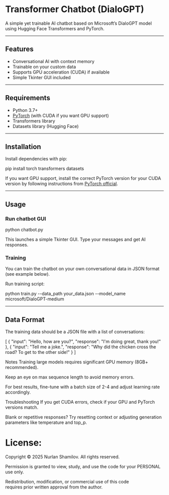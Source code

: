 # Transformer Chatbot (DialoGPT)

A simple yet trainable AI chatbot based on Microsoft’s DialoGPT model using Hugging Face Transformers and PyTorch.

---

## Features

- Conversational AI with context memory  
- Trainable on your custom data  
- Supports GPU acceleration (CUDA) if available  
- Simple Tkinter GUI included  

---

## Requirements

- Python 3.7+  
- [PyTorch](https://pytorch.org/get-started/locally/) (with CUDA if you want GPU support)  
- Transformers library  
- Datasets library (Hugging Face)  

---

## Installation

Install dependencies with pip:

pip install torch transformers datasets


If you want GPU support, install the correct PyTorch version for your CUDA version by following instructions from [PyTorch official](https://pytorch.org/get-started/locally/).

---

## Usage

### Run chatbot GUI

python chatbot.py



This launches a simple Tkinter GUI. Type your messages and get AI responses.

### Training

You can train the chatbot on your own conversational data in JSON format (see example below).

Run training script:

python train.py --data_path your_data.json --model_name microsoft/DialoGPT-medium


---

## Data Format

The training data should be a JSON file with a list of conversations:

[
  {
    "input": "Hello, how are you?",
    "response": "I'm doing great, thank you!"
  },
  {
    "input": "Tell me a joke.",
    "response": "Why did the chicken cross the road? To get to the other side!"
  }
]


Notes
Training large models requires significant GPU memory (8GB+ recommended).

Keep an eye on max sequence length to avoid memory errors.

For best results, fine-tune with a batch size of 2-4 and adjust learning rate accordingly.

Troubleshooting
If you get CUDA errors, check if your GPU and PyTorch versions match.

Blank or repetitive responses? Try resetting context or adjusting generation parameters like temperature and top_p.




# License:

Copyright © 2025 Nurlan Shamilov. All rights reserved.

Permission is granted to view, study, and use the code for your PERSONAL use only.  

Redistribution, modification, or commercial use of this code  
requires prior written approval from the author.
